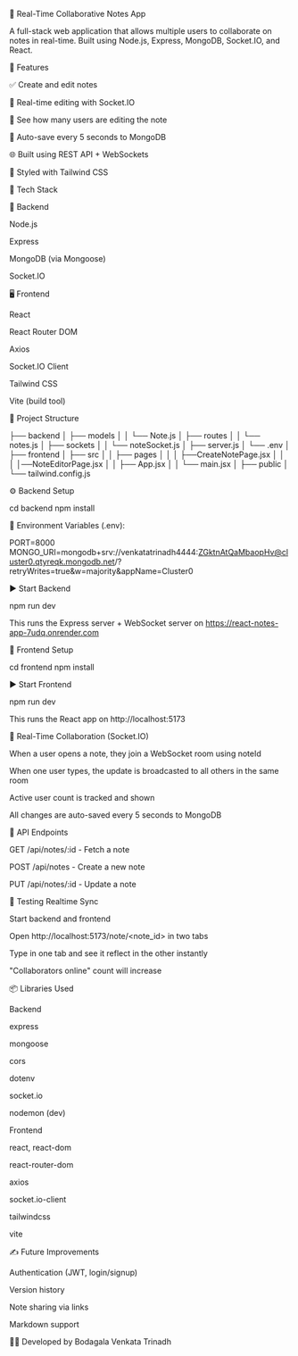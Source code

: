 📝 Real-Time Collaborative Notes App

A full-stack web application that allows multiple users to collaborate on notes in real-time. Built using Node.js, Express, MongoDB, Socket.IO, and React.

🚀 Features

✅ Create and edit notes

📡 Real-time editing with Socket.IO

👥 See how many users are editing the note

💾 Auto-save every 5 seconds to MongoDB

🌐 Built using REST API + WebSockets

🎨 Styled with Tailwind CSS

🧱 Tech Stack

🔧 Backend

Node.js

Express

MongoDB (via Mongoose)

Socket.IO

🖥 Frontend

React

React Router DOM

Axios

Socket.IO Client

Tailwind CSS

Vite (build tool)

📁 Project Structure

├── backend
│   ├── models
│   │   └── Note.js
│   ├── routes
│   │   └── notes.js
│   ├── sockets
│   │   └── noteSocket.js
│   ├── server.js
│   └── .env
│
├── frontend
│   ├── src
│   │   ├── pages
│   │   │   ├──CreateNotePage.jsx
│   │   │   │──NoteEditorPage.jsx
│   │   ├── App.jsx
│   │   └── main.jsx
│   ├── public
│   └── tailwind.config.js

⚙️ Backend Setup

cd backend
npm install

🔑 Environment Variables (.env):

PORT=8000
MONGO_URI=mongodb+srv://venkatatrinadh4444:ZGktnAtQaMbaopHv@cluster0.qtyreqk.mongodb.net/?retryWrites=true&w=majority&appName=Cluster0

▶️ Start Backend

npm run dev

This runs the Express server + WebSocket server on https://react-notes-app-7udq.onrender.com

🎨 Frontend Setup

cd frontend
npm install

▶️ Start Frontend

npm run dev

This runs the React app on http://localhost:5173

🔄 Real-Time Collaboration (Socket.IO)

When a user opens a note, they join a WebSocket room using noteId

When one user types, the update is broadcasted to all others in the same room

Active user count is tracked and shown

All changes are auto-saved every 5 seconds to MongoDB

🔬 API Endpoints

GET /api/notes/:id - Fetch a note

POST /api/notes - Create a new note

PUT /api/notes/:id - Update a note

🧪 Testing Realtime Sync

Start backend and frontend

Open http://localhost:5173/note/<note_id> in two tabs

Type in one tab and see it reflect in the other instantly

"Collaborators online" count will increase

📦 Libraries Used

Backend

express

mongoose

cors

dotenv

socket.io

nodemon (dev)

Frontend

react, react-dom

react-router-dom

axios

socket.io-client

tailwindcss

vite

✍️ Future Improvements

Authentication (JWT, login/signup)

Version history

Note sharing via links

Markdown support

👨‍💻 Developed by Bodagala Venkata Trinadh

